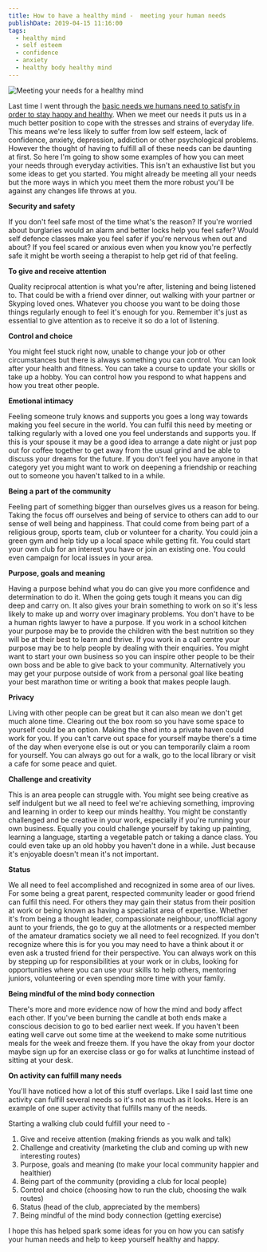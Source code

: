 ```yaml
---
title: How to have a healthy mind -  meeting your human needs
publishDate: 2019-04-15 11:16:00
tags:
  - healthy mind
  - self esteem
  - confidence
  - anxiety
  - healthy body healthy mind
---
```

![Meeting your needs for a healthy mind](/uploads/fulfilling-your-human-needs.jpg)

Last time I went through the [basic needs we humans need to satisfy in order to stay happy and healthy](https://www.naturallyuhypnosis.co.uk/blog/how-to-have-a-healthy-mind/). When we meet our needs it puts us in a much better position to cope with the stresses and strains of everyday life. This means we're less likely to suffer from low self esteem, lack of confidence, anxiety, depression, addiction or other psychological problems. However the thought of having to fulfill all of these needs can be daunting at first. So here I'm going to show some examples of how you can meet your needs through everyday activities. This isn't an exhaustive list but you some ideas to get you started. You might already be meeting all your needs but the more ways in which you meet them the more robust you'll be against any changes life throws at you.

**Security and safety**

If you don't feel safe most of the time what's the reason? If you're worried about burglaries would an alarm and better locks help you feel safer? Would self defence classes make you feel safer if you're nervous when out and about? If you feel scared or anxious even when you know you're perfectly safe it might be worth seeing a therapist to help get rid of that feeling.

**To give and receive attention**

Quality reciprocal attention is what you're after, listening and being listened to. That could be with a friend over dinner, out walking with your partner or Skyping loved ones. Whatever you choose you want to be doing those things regularly enough to feel it's enough for you. Remember it's just as essential to give attention as to receive it so do a lot of listening.

**Control and choice**

You might feel stuck right now, unable to change your job or other circumstances but there is always something you can control. You can look after your health and fitness. You can take a course to update your skills or take up a hobby. You can control how you respond to what happens and how you treat other people.

**Emotional intimacy**

Feeling someone truly knows and supports you goes a long way towards making you feel secure in the world. You can fulfil this need by meeting or talking regularly with a loved one you feel understands and supports you. If this is your spouse it may be a good idea to arrange a date night or just pop out for coffee together to get away from the usual grind and be able to discuss your dreams for the future. If you don't feel you have anyone in that category yet you might want to work on deepening a friendship or reaching out to someone you haven't talked to in a while.

**Being a part of the community**

Feeling part of something bigger than ourselves gives us a reason for being. Taking the focus off ourselves and being of service to others can add to our sense of well being and happiness. That could come from being part of a religious group, sports team, club or volunteer for a charity. You could join a green gym and help tidy up a local space while getting fit. You could start your own club for an interest you have or join an existing one. You could even campaign for local issues in your area.

**Purpose, goals and meaning**

Having a purpose behind what you do can give you more confidence and determination to do it. When the going gets tough it means you can dig deep and carry on. It also gives your brain something to work on so it's less likely to make up and worry over imaginary problems. You don't have to be a human rights lawyer to have a purpose. If you work in a school kitchen your purpose may be to provide the children with the best nutrition so they will be at their best to learn and thrive. If you work in a call centre your purpose may be to help people by dealing with their enquiries. You might want to start your own business so you can inspire other people to be their own boss and be able to give back to your community. Alternatively you may get your purpose outside of work from a personal goal like beating your best marathon time or writing a book that makes people laugh.

**Privacy**

Living with other people can be great but it can also mean we don't get much alone time. Clearing out the box room so you have some space to yourself could be an option. Making the shed into a private haven could work for you. If you can't carve out space for yourself maybe there's a time of the day when everyone else is out or you can temporarily claim a room for yourself. You can always go out for a walk, go to the local library or visit a cafe for some peace and quiet.

**Challenge and creativity**

This is an area people can struggle with. You might see being creative as self indulgent but we all need to feel we're achieving something, improving and learning in order to keep our minds healthy. You might be constantly challenged and be creative in your work, especially if you're running your own business. Equally you could challenge yourself by taking up painting, learning a language, starting a vegetable patch or taking a dance class. You could even take up an old hobby you haven't done in a while. Just because it's enjoyable doesn't mean it's not important.

**Status**

We all need to feel accomplished and recognized in some area of our lives. For some being a great parent, respected community leader or good friend can fulfil this need. For others they may gain their status from their position at work or being known as having a specialist area of expertise. Whether it's from being a thought leader, compassionate neighbour, unofficial agony aunt to your friends, the go to guy at the allotments or a respected member of the amateur dramatics society we all need to feel recognized. If you don't recognize where this is for you you may need to have a think about it or even ask a trusted friend for their perspective. You can always work on this by stepping up for responsibilities at your work or in clubs, looking for opportunities where you can use your skills to help others, mentoring juniors, volunteering or even spending more time with your family.

**Being mindful of the mind body connection**

There's more and more evidence now of how the mind and body affect each other. If you've been burning the candle at both ends make a conscious decision to go to bed earlier next week. If you haven't been eating well carve out some time at the weekend to make some nutritious meals for the week and freeze them. If you have the okay from your doctor maybe sign up for an exercise class or go for walks at lunchtime instead of sitting at your desk. 

**On activity can fulfill many needs**

You'll have noticed how a lot of this stuff overlaps. Like I said last time one activity can fulfill several needs so it's not as much as it looks. Here is an example of one super activity that fulfills many of the needs.

Starting a walking club could fulfill your need to - 

1. Give and receive attention (making friends as you walk and talk)
2. Challenge and creativity (marketing the club and coming up with new interesting routes)
3. Purpose, goals and meaning (to make your local community happier and healthier)
4. Being part of the community (providing a club for local people)
5. Control and choice (choosing how to run the club, choosing the walk routes)
6. Status (head of the club, appreciated by the members)
7. Being mindful of the mind body connection (getting exercise)

I hope this has helped spark some ideas for you on how you can satisfy your human needs and help to keep yourself healthy and happy.
